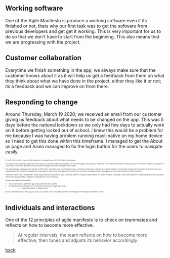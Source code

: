 ## Working software

One of the Agile Manifesto is produce a working software even if its finished or not, thats why our first task was to get the software from previous developers and get get it working. This is very important for us to do so that we don't have to start from the beginning. This also means that we are progressing with the project.

## Customer collaboration

Everytime we finish something in the app, we always make sure that the customer knows about it as it will help us get a feedback from them on what they think about what we have done in the project, either they like it or not; its a feedback and we can improve on from there.

## Responding to change

Around Thursday, March 19 2020; we received an email from our customer giving us feedback about what needs to be changed on the app. This was 5 days before the national lockdown so we only had few days to actually work on it before getting locked out of school. I knew this would be a problem for me because I was having problem running react-native on my home device so I need to get this done within this timeframe. I managed to get the About us page and Aisea managed to fix the login button for the users to navigate easily.

![feedback](https://github.com/amorjk1/Project-1/blob/master/assets/images/feedback.PNG?raw=true)

## Individuals and interactions

One of the 12 principles of agile manifesto is to check on teammates and reflects on how to become more effective.



>At regular intervals, the team reflects on how to become more effective, then tunes and adjusts its behavior accordingly.
>








[back](./)